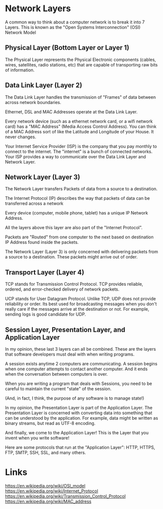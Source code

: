 # Network Layers

A common way to think about a computer network is to break it into 7 Layers.
This is known as the "Open Systems Interconnection" (OSI) Network Model

## Physical Layer (Bottom Layer or Layer 1)

The Physical Layer represents the Physical Electronic components (cables, wires,
satellites, radio stations, etc) that are capable of transporting raw bits of
information.

## Data Link Layer (Layer 2)

The Data Link Layer handles the transmission of "Frames" of data between across
network boundaries.  

Ethernet, DSL and MAC Addresses operate at the Data Link Layer.

Every network device (such as a ethernet network card, or a wifi network card)
has a "MAC Address" (Media Access Control Address). You can think of a MAC
Address sort of like the Latitude and Longitude of your House. It never changes.

Your Internet Service Provider (ISP) is the company that you pay monthly to
connect to the internet. The "internet" is a bunch of connected networks. Your
ISP provides a way to communicate over the Data Link Layer and Network Layer. 

## Network Layer (Layer 3)

The Network Layer transfers Packets of data from a source to a destination.

The Internet Protocol (IP) describes the way that packets of data can be
transferred across a network

Every device (computer, mobile phone, tablet) has a unique IP Network Address.

All the layers above this layer are also part of the "Internet Protocol".

Packets are "Routed" from one computer to the next based on destination IP
Address found inside the packets.

The Network Layer (Layer 3) is only concerned with delivering packets from a
source to a destination. These packets might arrive out of order.

## Transport Layer (Layer 4)

TCP stands for Transmission Control Protocol. TCP provides reliable, ordered,
and error-checked delivery of network packets.

UCP stands for User Datagram Protocol. Unlike TCP, UDP does not provide
reliability or order. Its best used for broadcasting messages when you don't
really care if the messages arrive at the destination or not. For example,
sending logs is good candidate for UDP.

## Session Layer, Presentation Layer, and Application Layer

In my opinion, these last 3 layers can all be combined. These are the layers that software developers must deal with when writing programs.

A session exists anytime 2 computers are communicating. A session begins when
one computer attempts to contact another computer. And it ends when the
conversation between computers is over.

When you are writing a program that deals with Sessions, you need to be careful
to maintain the current "state" of the session.

(And, in fact, I think, the purpose of any software is to manage state!)

In my opinion, the Presentation Layer is part of the Application Layer. The
Presentation Layer is concerned with converting data into something that can be
understood by the application. For example, data might be written as binary
streams, but read as UTF-8 encoding.

And finally, we come to the Application Layer! This is the Layer that you invent
when you write software!

Here are some protocols that run at the "Application Layer": HTTP, HTTPS, FTP,
SMTP, SSH, SSL, and many others.

# Links
https://en.wikipedia.org/wiki/OSI_model
https://en.wikipedia.org/wiki/Internet_Protocol
https://en.wikipedia.org/wiki/Transmission_Control_Protocol
https://en.wikipedia.org/wiki/MAC_address

